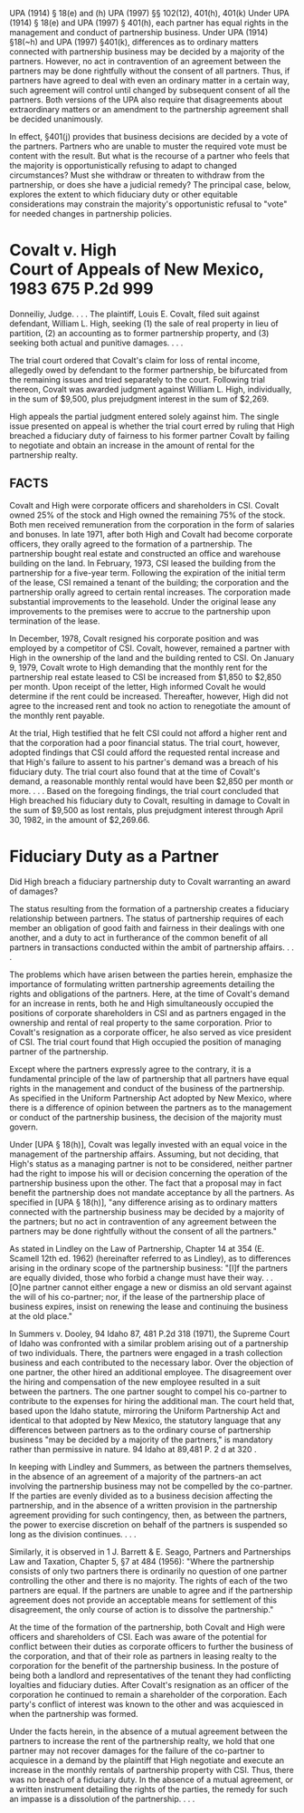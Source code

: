 
UPA (1914) § 18(e) and (h)
UPA (1997) §§ 102(12), 401(h), 401(k)
Under UPA (1914) § 18(e) and UPA (1997) § 401(h), each partner has equal rights in the management and conduct of partnership business. Under UPA (1914) §18(~h) and UPA (1997) §401(k), differences as to ordinary matters connected with partnership business may be decided by a majority of the partners. However, no act in contravention of an agreement between the partners may be done rightfully without the consent of all partners. Thus, if partners have agreed to deal with even an ordinary matter in a certain way, such agreement will control until changed by subsequent consent of all the partners. Both versions of the UPA also require that disagreements about extraordinary matters or an amendment to the partnership agreement shall be decided unanimously.

In effect, §401(j) provides that business decisions are decided by a vote of the partners. Partners who are unable to muster the required vote must be content with the result. But what is the recourse of a partner who feels that the majority is opportunistically refusing to adapt to changed circumstances? Must she withdraw or threaten to withdraw from the partnership, or does she have a judicial remedy? The principal case, below, explores the extent to which fiduciary duty or other equitable considerations may constrain the majority's opportunistic refusal to "vote" for needed changes in partnership policies.
# Covalt v. High <br> Court of Appeals of New Mexico, 1983 675 P.2d 999 

Donneiliy, Judge.
. . . The plaintiff, Louis E. Covalt, filed suit against defendant, William L. High, seeking (1) the sale of real property in lieu of partition, (2) an accounting as to former partnership property, and (3) seeking both actual and punitive damages. . . .

The trial court ordered that Covalt's claim for loss of rental income, allegedly owed by defendant to the former partnership, be bifurcated from the remaining issues and tried separately to the court. Following trial thereon, Covalt was awarded judgment against William L. High, individually, in the sum of $9,500, plus prejudgment interest in the sum of $2,269.

High appeals the partial judgment entered solely against him. The single issue presented on appeal is whether the trial court erred by ruling that High breached a fiduciary duty of fairness to his former partner Covalt by failing to negotiate and obtain an increase in the amount of rental for the partnership realty.

## FACTS

Covalt and High were corporate officers and shareholders in CSI. Covalt owned 25% of the stock and High owned the remaining 75% of the stock. Both men received remuneration from the corporation in the form of salaries and bonuses. In late 1971, after both High and Covalt had become corporate officers, they orally agreed to the formation of a partnership. The partnership bought real estate and constructed an office and warehouse building on the land. In February, 1973, CSI leased the building from the partnership for a five-year term. Following the expiration of the initial term of the lease, CSI remained a tenant of the building; the corporation and the partnership orally agreed to certain rental increases. The corporation made substantial improvements to the leasehold. Under the original lease any improvements to the premises were to accrue to the partnership upon termination of the lease.

In December, 1978, Covalt resigned his corporate position and was employed by a competitor of CSI. Covalt, however, remained a partner with High in the ownership of the land and the building rented to CSI. On January 9, 1979, Covalt wrote to High demanding that the monthly rent for the partnership real estate leased to CSI be increased from $1,850 to $2,850 per month. Upon receipt of the letter, High informed Covalt he would determine if the rent could be increased. Thereafter, however, High did not agree to the increased rent and took no action to renegotiate the amount of the monthly rent payable.

At the trial, High testified that he felt CSI could not afford a higher rent and that the corporation had a poor financial status. The trial court, however, adopted findings that CSI could afford the requested rental increase and that High's failure to assent to his partner's demand was a breach of his fiduciary duty. The trial court also found that at the time of Covalt's demand, a reasonable monthly rental would have been $2,850 per month or more. . . .
Based on the foregoing findings, the trial court concluded that High breached his fiduciary duty to Covalt, resulting in damage to Covalt in the sum of $9,500 as lost rentals, plus prejudgment interest through April 30, 1982, in the amount of $2,269.66.

# Fiduciary Duty as a Partner 

Did High breach a fiduciary partnership duty to Covalt warranting an award of damages?

The status resulting from the formation of a partnership creates a fiduciary relationship between partners. The status of partnership requires of each member an obligation of good faith and fairness in their dealings with one another, and a duty to act in furtherance of the common benefit of all partners in transactions conducted within the ambit of partnership affairs. . . .

The problems which have arisen between the parties herein, emphasize the importance of formulating written partnership agreements detailing the rights and obligations of the partners. Here, at the time of Covalt's demand for an increase in rents, both he and High simultaneously occupied the positions of corporate shareholders in CSI and as partners engaged in the ownership and rental of real property to the same corporation. Prior to Covalt's resignation as a corporate officer, he also served as vice president of CSI. The trial court found that High occupied the position of managing partner of the partnership.

Except where the partners expressly agree to the contrary, it is a fundamental principle of the law of partnership that all partners have equal rights in the management and conduct of the business of the partnership. As specified in the Uniform Partnership Act adopted by New Mexico, where there is a difference of opinion between the partners as to the management or conduct of the partnership business, the decision of the majority must govern.

Under [UPA § 18(h)], Covalt was legally invested with an equal voice in the management of the partnership affairs. Assuming, but not deciding, that High's status as a managing partner is not to be considered, neither partner had the right to impose his will or decision concerning the operation of the partnership business upon the other. The fact that a proposal may in fact benefit the partnership does not mandate acceptance by all the partners. As specified in [UPA § 18(h)], "any difference arising as to ordinary matters connected with the partnership business may be decided by a majority of the partners; but no act in contravention of any agreement between the partners may be done rightfully without the consent of all the partners."

As stated in Lindley on the Law of Partnership, Chapter 14 at 354 (E. Scamell 12th ed. 1962) (hereinafter referred to as Lindley), as to differences arising in the ordinary scope of the partnership business: "[I]f the partners are equally divided, those who forbid a change must have their way. . . [O]ne partner cannot either engage a new or dismiss an old servant against the will of his co-partner; nor, if the lease of the partnership place of business expires, insist on renewing the lease and continuing the business at the old place."

In Summers v. Dooley, 94 Idaho 87, 481 P.2d 318 (1971), the Supreme Court of Idaho was confronted with a similar problem arising out of a partnership of two individuals. There, the partners were engaged in a trash collection business and each contributed to the necessary labor. Over the objection of one partner, the other hired an additional employee. The disagreement over the hiring and compensation of the new employee resulted in a suit between the partners. The one partner sought to compel his co-partner to contribute to the expenses for hiring the additional man. The court held that, based upon the Idaho statute, mirroring the Uniform Partnership Act and identical to that adopted by New Mexico, the statutory language that any differences between partners as to the ordinary course of partnership business "may be decided by a majority of the partners," is mandatory rather than permissive in nature. 94 Idaho at 89,481 P. 2 d at 320 .

In keeping with Lindley and Summers, as between the partners themselves, in the absence of an agreement of a majority of the partners-an act involving the partnership business may not be compelled by the co-partner. If the parties are evenly divided as to a business decision affecting the partnership, and in the absence of a written provision in the partnership agreement providing for such contingency, then, as between the partners, the power to exercise discretion on behalf of the partners is suspended so long as the division continues. . . .

Similarly, it is observed in 1 J. Barrett \& E. Seago, Partners and Partnerships Law and Taxation, Chapter 5, §7 at 484 (1956): "Where the partnership consists of only two partners there is ordinarily no question of one partner controlling the other and there is no majority. The rights of each of the two partners are equal. If the partners are unable to agree and if the partnership agreement does not provide an acceptable means for settlement of this disagreement, the only course of action is to dissolve the partnership."

At the time of the formation of the partnership, both Covalt and High were officers and shareholders of CSI. Each was aware of the potential for conflict between their duties as corporate officers to further the business of the corporation, and that of their role as partners in leasing realty to the corporation for the benefit of the partnership business. In the posture of being both a landlord and representatives of the tenant they had conflicting loyalties and fiduciary duties. After Covalt's resignation as an officer of the corporation he continued to remain a shareholder of the corporation. Each party's conflict of interest was known to the other and was acquiesced in when the partnership was formed.

Under the facts herein, in the absence of a mutual agreement between the partners to increase the rent of the partnership realty, we hold that one partner may not recover damages for the failure of the co-partner to acquiesce in a demand by the plaintiff that High negotiate and execute an increase in the monthly rentals of partnership property with CSI. Thus, there was no breach of a fiduciary duty. In the absence of a mutual agreement, or a written instrument detailing the rights of the parties, the remedy for such an impasse is a dissolution of the partnership. . . .